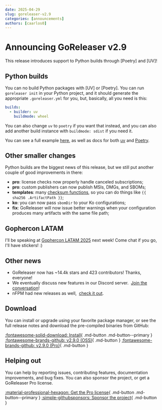 ```yaml
---
date: 2025-04-29
slug: goreleaser-v2.9
categories: [announcements]
authors: [caarlos0]
---
```


# Announcing GoReleaser v2.9

This release introduces support to Python builds through [Poetry] and [UV]!

<!-- more -->

## Python builds

You can no build Python packages with [UV] or [Poetry].
You can run `goreleaser init` in your Python project, and it should generate the
appropriate `.goreleaser.yml` for you, but, basically, all you need is this:

```yaml title=".goreleaser.yaml"
builds:
  - builder: uv
    buildmode: wheel
```

You can also change `uv` to `poetry` if you want that instead, and you can also
add another build instance with `buildmode: sdist` if you need it.

You can see a full example [here](https://github.com/goreleaser/example-uv),
as well as docs for both [uv](../../customization/builds/uv.md) and
[Poetry](../../customization/builds/poetry.md).

## Other smaller changes

Python builds are the biggest news of this release, but we still put another
couple of good improvements in there:

- **pro**: license checks now properly handle canceled subscriptions;
- **pro**: custom publishers can now publish MSIs, DMGs, and SBOMs;
- **templates**: many [checksum functions][templates], so you can do things like
  `{{ sha256 .ArtifactPath }}`;
- **ko**: you can now pass `sbomDir` to your Ko configurations;
- **fix**: GoReleaser will now issue better warnings when your configuration
  produces many artifacts with the same file path;

## Gophercon LATAM

I'll be speaking at [Gophercon LATAM 2025](https://gopherconlatam.org/) next
week!
Come chat if you go, I'll have stickers! :)

## Other news

- GoReleaser now has ~14.4k stars and 423 contributors! Thanks, everyone!
- We eventually discuss new features in our Discord server. 
  [Join the conversation][discord]!
- nFPM had new releases as well, 
  [check it out](https://github.com/goreleaser/nfpm/releases).

## Download

You can install or upgrade using your favorite package manager, or see the
full release notes and download the pre-compiled binaries from GitHub:

[:fontawesome-solid-download: Install][install]{ .md-button .md-button--primary }
[:fontawesome-brands-github: v2.9.0 (OSS)][oss-rel]{ .md-button }
[:fontawesome-brands-github: v2.9.0 (Pro)][pro-rel]{ .md-button }

## Helping out

You can help by reporting issues, contributing features, documentation
improvements, and bug fixes.
You can also sponsor the project, or get a GoReleaser Pro license.

[:material-professional-hexagon: Get the Pro license][pro]{ .md-button .md-button--primary }
[:simple-githubsponsors: Sponsor the project][sponsor]{ .md-button }

[sponsor]: https://goreleaser.com/sponsors
[pro]: https://goreleaser.com/pro
[install]: https://goreleaser.com/install
[pro-rel]: https://github.com/goreleaser/goreleaser-pro/releases/tag/v2.9.0
[oss-rel]: https://github.com/goreleaser/goreleaser/releases/tag/v2.9.0
[discord]: https://goreleaser.com/discord
[npm]: https://goreleaser.com/customization/npm
[ko]: https://goreleaser.com/customization/ko
[aur]: https://goreleaser.com/customization/aur
[aursources]: https://goreleaser.com/customization/aursources
[cloudsmith]: https://goreleaser.com/customization/cloudsmith
[notary]: https://goreleaser.com/customization/notarize/
[changelog]: https://goreleaser.com/customization/changelog
[deprecations]: https://goreleaser.com/deprecations
[partial]: https://goreleaser.com/customization/partial/
[nightly]: https://goreleaser.com/customization/nightlies/
[snapshot]: https://goreleaser.com/customization/snapshots/
[templates]: https://goreleaser.com/customization/templates/
